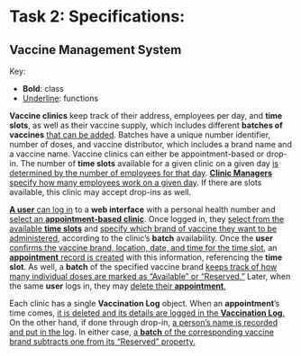 # Task 2: Specifications:

## Vaccine Management System

Key:
* **Bold**: class
* <ins>Underline</ins>: functions

**Vaccine clinics** keep track of their address, employees per day, and **time slots**, as well as their vaccine supply, which includes different **batches of vaccines** <ins>that can be added</ins>. Batches have a unique number identifier, number of doses, and vaccine distributor, which includes a brand name and a vaccine name. Vaccine clinics can either be appointment-based or drop-in. The number of **time slots** available for a given clinic on a given day <ins>is determined by the number of employees for that day</ins>. <ins>**Clinic Managers** specify how many employees work on a given day</ins>. If there are slots available, this clinic may accept drop-ins as well.

<ins>**A user** can log in</ins> to a **web interface** with a personal health number and <ins>select an **appointment-based clinic**</ins>. Once logged in, they <ins>select from the available **time slots**</ins> and <ins>specify which brand of vaccine they want to be administered</ins>, according to the clinic’s **batch** availability. Once the **user** <ins>confirms the vaccine brand, location, date, and time for the time slot</ins>, an <ins>**appointment** record is created</ins> with this information, referencing the **time slot**. As well, a **batch** of the specified vaccine brand <ins>keeps track of how many individual doses are marked as “Available” or “Reserved.”</ins> Later, when the same **user** logs in, they may <ins>delete their **appointment**.</ins>

Each clinic has a single **Vaccination Log** object. When an **appointment**’s time comes, <ins>it is deleted and its details are logged in the **Vaccination Log**.</ins> On the other hand, if done through drop-in, <ins>a person’s name is recorded and put in the log</ins>. In either case, <ins>a **batch** of the corresponding vaccine brand subtracts one from its “Reserved” property.</ins>
